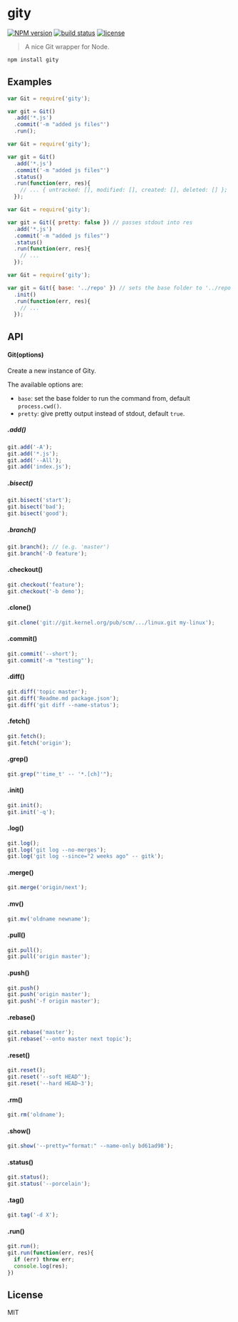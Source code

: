
# gity
[![NPM version][npm-image]][npm-url]
[![build status][circle-image]][circle-url]
[![license][license-image]][license-url]

> A nice Git wrapper for Node.

```bash
npm install gity
```

## Examples

```js
var Git = require('gity');

var git = Git()
  .add('*.js')
  .commit('-m "added js files"')
  .run();
```

```js
var Git = require('gity');

var git = Git()
  .add('*.js')
  .commit('-m "added js files"')
  .status()
  .run(function(err, res){
    // ... { untracked: [], modified: [], created: [], deleted: [] };
  });
```

```js
var Git = require('gity');

var git = Git({ pretty: false }) // passes stdout into res
  .add('*.js')
  .commit('-m "added js files"')
  .status()
  .run(function(err, res){
    // ...
  });
```

```js
var Git = require('gity');

var git = Git({ base: '../repo' }) // sets the base folder to '../repo'
  .init()
  .run(function(err, res){
    // ...
  });
```

## API

#### Git(options)

Create a new instance of Gity.

The available options are:

- `base`: set the base folder to run the command from, default `process.cwd()`.
- `pretty`: give pretty output instead of stdout, default `true`.

##### .add()

```js
git.add('-A');
git.add('*.js');
git.add('--All');
git.add('index.js');
```

##### .bisect()

```js
git.bisect('start');
git.bisect('bad');
git.bisect('good');
```

##### .branch()

```js
git.branch(); // (e.g. 'master')
git.branch('-D feature');
```

#### .checkout()

```js
git.checkout('feature');
git.checkout('-b demo');
```

#### .clone()

```js
git.clone('git://git.kernel.org/pub/scm/.../linux.git my-linux');
```

#### .commit()

```js
git.commit('--short');
git.commit('-m "testing"');
```

#### .diff()

```js
git.diff('topic master');
git.diff('Readme.md package.json');
git.diff('git diff --name-status');
```

#### .fetch()

```js
git.fetch();
git.fetch('origin');
```

#### .grep()

```js
git.grep("'time_t' -- '*.[ch]'");
```

#### .init()

```js
git.init();
git.init('-q');
```

#### .log()

```js
git.log();
git.log('git log --no-merges');
git.log('git log --since="2 weeks ago" -- gitk');
```

#### .merge()

```js
git.merge('origin/next');
```

#### .mv()

```js
git.mv('oldname newname');
```

#### .pull()

```js
git.pull();
git.pull('origin master');
```

#### .push()

```js
git.push()
git.push('origin master');
git.push('-f origin master');
```

#### .rebase()

```js
git.rebase('master');
git.rebase('--onto master next topic');
```

#### .reset()

```js
git.reset();
git.reset('--soft HEAD^');
git.reset('--hard HEAD~3');
```

#### .rm()

```js
git.rm('oldname');
```

#### .show()

```js
git.show('--pretty="format:" --name-only bd61ad98');
```

#### .status()

```js
git.status();
git.status('--porcelain');
```

#### .tag()

```js
git.tag('-d X');
```

#### .run()

```js
git.run();
git.run(function(err, res){
  if (err) throw err;
  console.log(res);
})
```

## License

MIT

[npm-image]: https://img.shields.io/npm/v/gity.svg?style=flat-square
[npm-url]: https://npmjs.org/package/gity
[circle-image]: https://img.shields.io/circleci/project/stevenmiller888/gity.svg
[circle-url]: https://circleci.com/gh/stevenmiller888/gity
[license-image]: https://img.shields.io/npm/l/express.svg
[license-url]: https://tldrlegal.com/license/mit-license